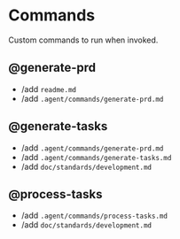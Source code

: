 # Commands

Custom commands to run when invoked.

## @generate-prd

* /add `readme.md`
* /add `.agent/commands/generate-prd.md`

## @generate-tasks

* /add `.agent/commands/generate-prd.md`
* /add `.agent/commands/generate-tasks.md`
* /add `doc/standards/development.md`

## @process-tasks

* /add `.agent/commands/process-tasks.md`
* /add `doc/standards/development.md`
